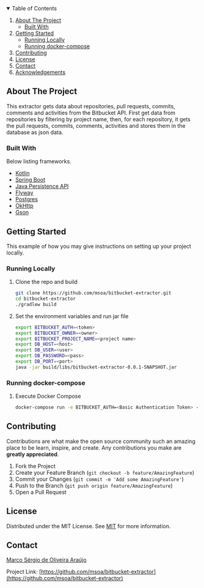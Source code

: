 <!-- TABLE OF CONTENTS -->
<details open="open">
  <summary>Table of Contents</summary>
  <ol>
    <li>
      <a href="#about-the-project">About The Project</a>
      <ul>
        <li><a href="#built-with">Built With</a></li>
      </ul>
    </li>
    <li>
      <a href="#getting-started">Getting Started</a>
      <ul>
        <li><a href="#running-locally">Running Locally</a></li>
        <li><a href="#Running-docker-compose">Running docker-compose</a></li>
      </ul>
    </li>
    <li><a href="#contributing">Contributing</a></li>
    <li><a href="#license">License</a></li>
    <li><a href="#contact">Contact</a></li>
    <li><a href="#acknowledgements">Acknowledgements</a></li>
  </ol>
</details>

<!-- ABOUT THE PROJECT -->
## About The Project

This extractor gets data about repositories, pull requests, commits, comments and activities from the Bitbucket API. First get data from repositories by filtering by project name,
then, for each repository, it gets the pull requests, commits, comments, activities and stores them in the database as json data.

### Built With

Below listing frameworks.
* [Kotlin](https://kotlinlang.org/)
* [Spring Boot](https://spring.io/projects/spring-boot)
* [Java Persistence API](https://www.oracle.com/java/technologies/persistence-jsp.html)
* [Flyway](https://flywaydb.org/)
* [Postgres](https://www.postgresql.org/)
* [OkHttp](https://square.github.io/okhttp/)
* [Gson](https://github.com/google/gson)

## Getting Started

This example of how you may give instructions on setting up your project locally.

### Running Locally

1. Clone the repo and build
   ```sh
   git clone https://github.com/msoa/bitbucket-extractor.git
   cd bitbucket-extractor
   ./gradlew build
   ```
2. Set the environment variables and run jar file
   ```sh
   export BITBUCKET_AUTH=<token>
   export BITBUCKET_OWNER=<owner>
   export BITBUCKET_PROJECT_NAME=<project name>
   export DB_HOST=<host>
   export DB_USER=<user>
   export DB_PASSWORD=<pass>
   export DB_PORT=<port>
   java -jar build/libs/bitbucket-extractor-0.0.1-SNAPSHOT.jar
   ```

### Running docker-compose

1. Execute Docker Compose
    ```sh
    docker-compose run -e BITBUCKET_AUTH=<Basic Authentication Token> -e BITBUCKET_OWNER=<Owner> -e BITBUCKET_PROJECT_NAME=<Project Name> bitbucket-extractor
    ```

## Contributing

Contributions are what make the open source community such an amazing place to be learn, inspire, and create. Any contributions you make are **greatly appreciated**.

1. Fork the Project
2. Create your Feature Branch (`git checkout -b feature/AmazingFeature`)
3. Commit your Changes (`git commit -m 'Add some AmazingFeature'`)
4. Push to the Branch (`git push origin feature/AmazingFeature`)
5. Open a Pull Request

<!-- LICENSE -->
## License

Distributed under the MIT License. See [MIT](./LICENSE) for more information.

<!-- CONTACT -->
## Contact

[Marco Sérgio de Oliveira Araújo](marcosergio.analista@gmail.com)

Project Link: [https://github.com/msoa/bitbucket-extractor](https://github.com/msoa/bitbucket-extractor)

